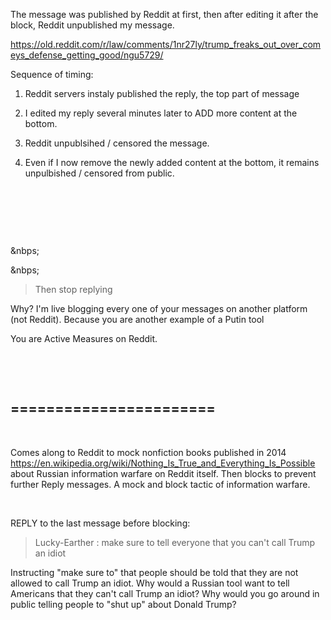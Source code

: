 The message was published by Reddit at first, then after editing it after the block, Reddit unpublished my message.

https://old.reddit.com/r/law/comments/1nr27ly/trump_freaks_out_over_comeys_defense_getting_good/ngu5729/

Sequence of timing:

1. Reddit servers instaly published the reply, the top part of message

2. I edited my reply several minutes later to ADD more content at the bottom.

3. Reddit unpublsihed / censored the message.
  
4. Even if I now remove the newly added content at the bottom, it remains unpulbished / censored from public.

&nbsp;

&nbsp;

&nbsp;

&nbps;

&nbps;


> Then stop replying

Why? I'm live blogging every one of your messages on another platform (not Reddit). Because you are another example of a Putin tool

You are Active Measures on Reddit.

&nbsp;

&nbsp;

=======================
-----------------

&nbsp;

Comes along to Reddit to mock nonfiction books published in 2014 https://en.wikipedia.org/wiki/Nothing_Is_True_and_Everything_Is_Possible about Russian information warfare on Reddit itself. Then blocks to prevent further Reply messages. A mock and block tactic of information warfare.

&nbsp;

REPLY to the last message before blocking:

> Lucky-Earther : make sure to tell everyone that you can't call Trump an idiot

Instructing "make sure to" that people should be told that they are not allowed to call Trump an idiot. Why would a Russian tool want to tell Americans that they can't call Trump an idiot? Why would you go around in public telling people to "shut up" about Donald Trump?

